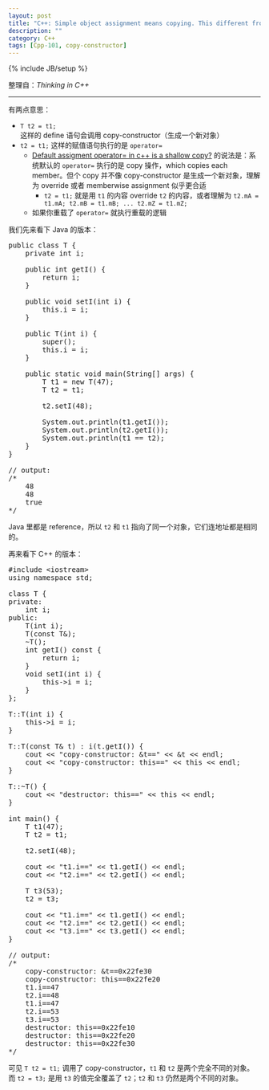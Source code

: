 ```yaml
---
layout: post
title: "C++: Simple object assignment means copying. This different from Java!"
description: ""
category: C++
tags: [Cpp-101, copy-constructor]
---
```

{% include JB/setup %}

整理自：_Thinking in C++_

-----

有两点意思：

- `T t2 = t1;` 这样的 define 语句会调用 copy-constructor（生成一个新对象）
- `t2 = t1;` 这样的赋值语句执行的是 `operator=`
	- [Default assigment operator= in c++ is a shallow copy?](http://stackoverflow.com/questions/5096464/default-assigment-operator-in-c-is-a-shallow-copy) 的说法是：系统默认的 `operator=` 执行的是 copy 操作，which copies each member。但个 copy 并不像 copy-constructor 是生成一个新对象，理解为 override 或者 memberwise assignment 似乎更合适
		- `t2 = t1;` 就是用 `t1` 的内容 override `t2` 的内容，或者理解为 `t2.mA = t1.mA; t2.mB = t1.mB; ... t2.mZ = t1.mZ;`
	- 如果你重载了 `operator=` 就执行重载的逻辑

我们先来看下 Java 的版本：

<pre class="prettyprint linenums">
public class T {
	private int i;
	
	public int getI() {
		return i;
	}

	public void setI(int i) {
		this.i = i;
	}

	public T(int i) {
		super();
		this.i = i;
	}
	
	public static void main(String[] args) {
		T t1 = new T(47);
		T t2 = t1;
		
		t2.setI(48);
		
		System.out.println(t1.getI());
		System.out.println(t2.getI());
		System.out.println(t1 == t2);
	}
}

// output:
/* 
	48
	48
	true
*/
</pre>

Java 里都是 reference，所以 `t2` 和 `t1` 指向了同一个对象，它们连地址都是相同的。

再来看下 C++ 的版本：

<pre class="prettyprint linenums">
#include &lt;iostream&gt;
using namespace std;

class T {
private:
    int i;
public:
    T(int i);
    T(const T&);
    ~T();
    int getI() const {
        return i; 
    }
    void setI(int i) {
        this->i = i;
    }
};

T::T(int i) {
    this->i = i;
}

T::T(const T& t) : i(t.getI()) {
    cout &lt;&lt; "copy-constructor: &t==" &lt;&lt; &t &lt;&lt; endl;
    cout &lt;&lt; "copy-constructor: this==" &lt;&lt; this &lt;&lt; endl;
} 

T::~T() {
    cout &lt;&lt; "destructor: this==" &lt;&lt; this &lt;&lt; endl;
}

int main() {
    T t1(47);
    T t2 = t1;
    
    t2.setI(48);
    
    cout &lt;&lt; "t1.i==" &lt;&lt; t1.getI() &lt;&lt; endl;
    cout &lt;&lt; "t2.i==" &lt;&lt; t2.getI() &lt;&lt; endl;
    
    T t3(53);
	t2 = t3; 
	
	cout &lt;&lt; "t1.i==" &lt;&lt; t1.getI() &lt;&lt; endl;
	cout &lt;&lt; "t2.i==" &lt;&lt; t2.getI() &lt;&lt; endl;
	cout &lt;&lt; "t3.i==" &lt;&lt; t3.getI() &lt;&lt; endl;
}

// output:
/* 
	copy-constructor: &t==0x22fe30
	copy-constructor: this==0x22fe20
	t1.i==47
	t2.i==48
	t1.i==47
	t2.i==53
	t3.i==53
	destructor: this==0x22fe10
	destructor: this==0x22fe20
	destructor: this==0x22fe30
*/
</pre>

可见 `T t2 = t1;` 调用了 copy-constructor，`t1` 和 `t2` 是两个完全不同的对象。而 `t2 = t3;` 是用 `t3` 的值完全覆盖了 `t2`；`t2` 和 `t3` 仍然是两个不同的对象。